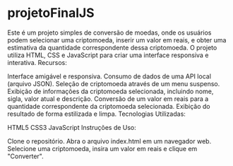 # projetoFinalJS
Este é um projeto simples de conversão de moedas, onde os usuários podem selecionar uma criptomoeda, inserir um valor em reais, e obter uma estimativa da quantidade correspondente dessa criptomoeda. O projeto utiliza HTML, CSS e JavaScript para criar uma interface responsiva e interativa.
Recursos:

Interface amigável e responsiva.
Consumo de dados de uma API local (arquivo JSON).
Seleção de criptomoeda através de um menu suspenso.
Exibição de informações da criptomoeda selecionada, incluindo nome, sigla, valor atual e descrição.
Conversão de um valor em reais para a quantidade correspondente da criptomoeda selecionada.
Exibição do resultado de forma estilizada e limpa.
Tecnologias Utilizadas:

HTML5
CSS3
JavaScript
Instruções de Uso:

Clone o repositório.
Abra o arquivo index.html em um navegador web.
Selecione uma criptomoeda, insira um valor em reais e clique em "Converter".
